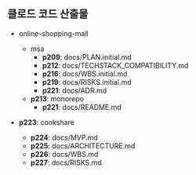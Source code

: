 ## 클로드 코드 산출물
- online-shopping-mall
  - msa
    - **p209**: docs/PLAN.initial.md
    - **p212**: docs/TECHSTACK_COMPATIBILITY.md
    - **p216**: docs/WBS.initial.md
    - **p219**: docs/RISKS.initial.md
    - **p221**: docs/ADR.md
  - **p213**: monorepo
    - **p221**: docs/README.md 

- **p223**: cookshare  
  - **p224**: docs/MVP.md
  - **p225**: docs/ARCHITECTURE.md
  - **p226**: docs/WBS.md
  - **p227**: docs/RISKS.md
